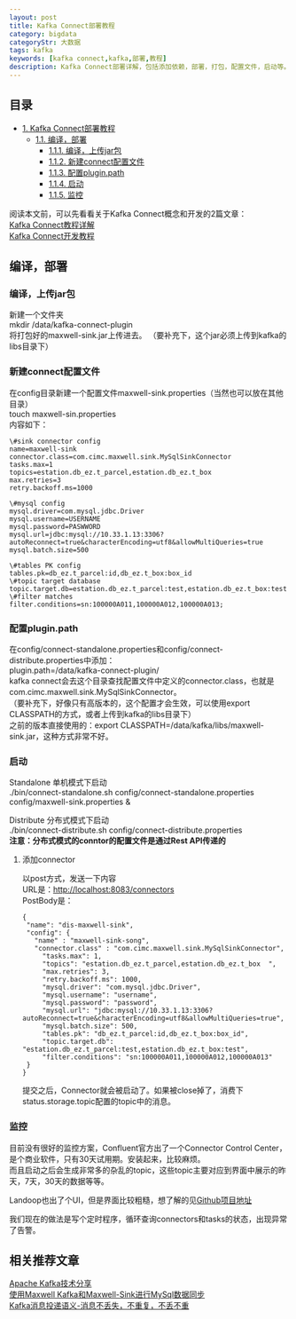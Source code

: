 ```yaml
---
layout: post
title: Kafka Connect部署教程
category: bigdata
categoryStr: 大数据
tags: kafka
keywords: [kafka connect,kafka,部署,教程]
description: Kafka Connect部署详解，包括添加依赖，部署，打包，配置文件，启动等。
---
```


<div id="table-of-contents">
<h2>目录</h2>
<div id="text-table-of-contents">
<ul>
<li><a href="#sec-1">1. Kafka Connect部署教程</a>
<ul>
<li><a href="#sec-1-1">1.1. 编译，部署</a>
<ul>
<li><a href="#sec-1-1-1">1.1.1. 编译，上传jar包</a></li>
<li><a href="#sec-1-1-2">1.1.2. 新建connect配置文件</a></li>
<li><a href="#sec-1-1-3">1.1.3. 配置plugin.path</a></li>
<li><a href="#sec-1-1-4">1.1.4. 启动</a></li>
<li><a href="#sec-1-1-5">1.1.5. 监控</a></li>
</ul>
</li>
</ul>
</li>
</ul>
</div>
</div>



阅读本文前，可以先看看关于Kafka Connect概念和开发的2篇文章：  
[Kafka Connect教程详解](/bigdata/Kafka-Connect-Details.html)  
[Kafka Connect开发教程](/bigdata/Kafka-Connect-Develop-Details.html)

## 编译，部署<a id="sec-1-1" name="sec-1-1"></a>

### 编译，上传jar包<a id="sec-1-1-1" name="sec-1-1-1"></a>

新建一个文件夹  
mkdir /data/kafka-connect-plugin  
将打包好的maxwell-sink.jar上传进去。 
（要补充下，这个jar必须上传到kafka的libs目录下）

### 新建connect配置文件<a id="sec-1-1-2" name="sec-1-1-2"></a>

在config目录新建一个配置文件maxwell-sink.properties（当然也可以放在其他目录）  
touch maxwell-sin.properties   
内容如下：   
```
\#sink connector config  
name=maxwell-sink  
connector.class=com.cimc.maxwell.sink.MySqlSinkConnector  
tasks.max=1  
topics=estation.db_ez.t_parcel,estation.db_ez.t_box  
max.retries=3  
retry.backoff.ms=1000  

\#mysql config  
mysql.driver=com.mysql.jdbc.Driver  
mysql.username=USERNAME  
mysql.password=PASWWORD  
mysql.url=jdbc:mysql://10.33.1.13:3306?autoReconnect=true&characterEncoding=utf8&allowMultiQueries=true  
mysql.batch.size=500  

\#tables PK config  
tables.pk=db_ez.t_parcel:id,db_ez.t_box:box_id  
\#topic target database  
topic.target.db=estation.db_ez.t_parcel:test,estation.db_ez.t_box:test  
\#filter matches  
filter.conditions=sn:100000A011,100000A012,100000A013;  
```
### 配置plugin.path<a id="sec-1-1-3" name="sec-1-1-3"></a>

在config/connect-standalone.properties和config/connect-distribute.properties中添加：  
plugin.path=/data/kafka-connect-plugin/  
kafka connect会去这个目录查找配置文件中定义的connector.class，也就是com.cimc.maxwell.sink.MySqlSinkConnector。    
（要补充下，好像只有高版本的，这个配置才会生效，可以使用export CLASSPATH的方式，或者上传到kafka的libs目录下）  
之前的版本直接使用的：export CLASSPATH=/data/kafka/libs/maxwell-sink.jar，这种方式非常不好。  

### 启动<a id="sec-1-1-4" name="sec-1-1-4"></a>

Standalone 单机模式下启动  
./bin/connect-standalone.sh config/connect-standalone.properties config/maxwell-sink.properties &  

Distribute 分布式模式下启动  
./bin/connect-distribute.sh config/connect-distribute.properties  
**注意：分布式模式的conntor的配置文件是通过Rest API传递的**  

1.  添加connector  

     以post方式，发送一下内容  
     URL是：<http://localhost:8083/connectors>  
     PostBody是：  
     ```
     {
      "name": "dis-maxwell-sink",
      "config": {
        "name" : "maxwell-sink-song",
        "connector.class" : "com.cimc.maxwell.sink.MySqlSinkConnector",
          "tasks.max": 1,
          "topics": "estation.db_ez.t_parcel,estation.db_ez.t_box  ",
          "max.retries": 3,
          "retry.backoff.ms": 1000,
          "mysql.driver": "com.mysql.jdbc.Driver",
          "mysql.username": "username",
          "mysql.password": "password",
          "mysql.url": "jdbc:mysql://10.33.1.13:3306?autoReconnect=true&characterEncoding=utf8&allowMultiQueries=true",
          "mysql.batch.size": 500,
          "tables.pk": "db_ez.t_parcel:id,db_ez.t_box:box_id",
          "topic.target.db": "estation.db_ez.t_parcel:test,estation.db_ez.t_box:test",
          "filter.conditions": "sn:100000A011,100000A012,100000A013"
      }
    }
    ```
    
    提交之后，Connector就会被启动了。如果被close掉了，消费下status.storage.topic配置的topic中的消息。  

### 监控<a id="sec-1-1-5" name="sec-1-1-5"></a>
目前没有很好的监控方案，Confluent官方出了一个Connector Control Center，是个商业软件，只有30天试用期。安装起来，比较麻烦。  
而且启动之后会生成非常多的杂乱的topic，这些topic主要对应到界面中展示的昨天，7天，30天的数据等等。  

Landoop也出了个UI，但是界面比较粗糙，想了解的见[Github项目地址](https://github.com/Landoop/kafka-connect-ui)  

我们现在的做法是写个定时程序，循环查询connectors和tasks的状态，出现异常了告警。

## 相关推荐文章
[Apache Kafka技术分享](/bigdata/Kafka-Share.html)  
[使用Maxwell Kafka和Maxwell-Sink进行MySql数据同步](/bigdata/MySql-ETL-Using-Maxwell-Kafka-MaxwellSink.html)   
[Kafka消息投递语义-消息不丢失，不重复，不丢不重](/bigdata/Kafka-Message-Delivery-Semantics.html)  